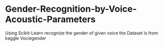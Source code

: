 # Gender-Recognition-by-Voice-Acoustic-Parameters
Using Scikit-Learn recognize the gender of given voice
the Dataset is from kaggle Vociegender
